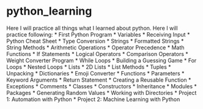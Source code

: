 # python_learning
Here I will practice all things what I learned about python.
Here I will practice following:
	* First Python Program
	* Variables
	* Receiving Input
	* Python Cheat Sheet 
	* Type Conversion
	* Strings
	* Formatted Strings
	* String Methods
	* Arithmetic Operations
	* Operator Precedence
	* Math Functions
	* If Statements
	* Logical Operators
	* Comparison Operators
	* Weight Converter Program 
	* While Loops
	* Building a Guessing Game
	* For Loops
	* Nested Loops
	* Lists
	* 2D Lists
	* List Methods
	* Tuples
	* Unpacking
	* Dictionaries
	* Emoji Converter
	* Functions
	* Parameters
	* Keyword Arguments 
	* Return Statement
	* Creating a Reusable Function 
	* Exceptions
	* Comments
	* Classes
	* Constructors
	* Inheritance
	* Modules
	* Packages
	* Generating Random Values
	* Working with Directories
	* Project 1: Automation with Python
	* Project 2: Machine Learning with Python 
